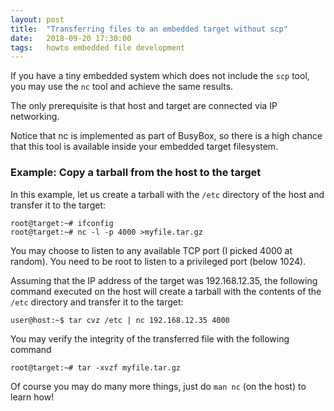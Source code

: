 ```yaml
---
layout: post
title:  "Transferring files to an embedded target without scp"
date:   2018-09-20 17:30:00
tags:   howto embedded file development
---
```

<!-- markdown-link-check-disable -->

If you have a tiny embedded system which does not include the `scp` tool, you may use the `nc` tool and achieve the same results.

The only prerequisite is that host and target are connected via IP networking.

Notice that nc is implemented as part of BusyBox, so there is a high chance that this tool is available inside your embedded target filesystem.

### Example: Copy a tarball from the host to the target

In this example, let us create a tarball with the `/etc` directory of the host and transfer it to the target:

```
root@target:~# ifconfig
root@target:~# nc -l -p 4000 >myfile.tar.gz
```

You may choose to listen to any available TCP port (I picked 4000 at random). You need to be root to listen to a privileged port (below 1024).

Assuming that the IP address of the target was 192.168.12.35, the following command executed on the host will create a tarball with the contents of the `/etc` directory and transfer it to the target:

```
user@host:~$ tar cvz /etc | nc 192.168.12.35 4000
```

You may verify the integrity of the transferred file with the following command

```
root@target:~# tar -xvzf myfile.tar.gz
```

Of course you may do many more things, just do `man nc` (on the host) to learn how!

<!-- markdown-link-check-enable -->
<!-- EOF -->
